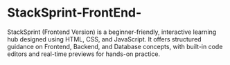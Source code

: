 # StackSprint-FrontEnd-
StackSprint (Frontend Version) is a beginner-friendly, interactive learning hub designed using HTML, CSS, and JavaScript. It offers structured guidance on Frontend, Backend, and Database concepts, with built-in code editors and real-time previews for hands-on practice.
